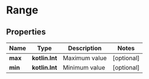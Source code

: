 
# Range

## Properties
Name | Type | Description | Notes
------------ | ------------- | ------------- | -------------
**max** | **kotlin.Int** | Maximum value |  [optional]
**min** | **kotlin.Int** | Minimum value |  [optional]




